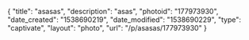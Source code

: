 {
    "title": "asasas",
    "description": "asas",
    "photoid": "177973930",
    "date_created": "1538690219",
    "date_modified": "1538690229",
    "type": "captivate",
    "layout": "photo",
    "url": "\/p\/asasas\/177973930"
}